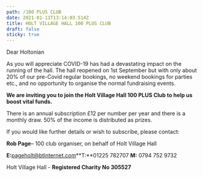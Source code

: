 ```yaml
---
path: /100 PLUS CLUB
date: 2021-01-11T13:14:03.514Z
title: HOLT VILLAGE HALL 100 PLUS CLUB
draft: false
sticky: true
---
```

Dear Holtonian

As you will appreciate COVID-19 has had a devastating impact on the running of the hall. The hall reopened on 1st September but with only about 20% of our pre-Covid regular bookings, no weekend bookings for parties etc., and no opportunity to organise the normal fundraising events.

**We are inviting you to join the Holt Village Hall 100 PLUS Club to help us boost vital funds.** 

There is an annual subscription £12 per number per year and there is a monthly draw.  50% of the income is distributed as prizes.

If you would like further details or wish to subscribe, please contact:

**Rob Page**– 100 club organiser, on behalf of Holt Village Hall

**E:**[pageholt@btinternet.com](mailto:pageholt@btinternet.com)**T:**01225 782707 **M:** 0794 752 9732

Holt Village Hall - **Registered Charity No 305527**